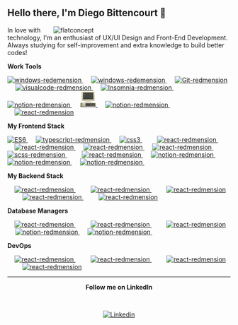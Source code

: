 ## Hello there, I'm Diego Bittencourt 👋

<a href="#">
    <img onmouseover="" src="https://i.ibb.co/zPZrdcM/flatdesignconcept.png" min-width="400px" max-width="400px" width="400px" align="right" alt="flatconcept">
</a>

<p align="left">
    In love with technology, I'm an enthusiast of UX/UI Design and Front-End Development.
<br />
    Always studying for self-improvement and extra knowledge to build better codes!
</p>

**Work Tools**

<p>
</p>

<p align="left">
    <a href="https://www.microsoft.com/pt-br/windows/" target="_blank">
        <img width="36" height="36" src="https://evo.audio/wp-content/uploads/2016/05/Windows-10-Icon.png" alt="windows-redemension" title="Windows 10" border="0" />
    </a>&ensp;&ensp;
    <a href="https://pt.wikipedia.org/wiki/Linux" target="_blank">
        <img width="36" height="36" src="https://seeklogo.com/images/L/Linux_Tux-logo-1439B51966-seeklogo.com.png" alt="windows-redemension" title="Linux" border="0" />
    </a>&ensp;&ensp;
    <a href="https://git-scm.com/" target="_blank">
        <img width="36" height="36" src="https://git-scm.com/images/logos/downloads/Git-Icon-1788C.png" alt="Git-redmension" title="Git" border="0" />
    </a>&ensp;&ensp;
    <a href="https://code.visualstudio.com/" target="_blank">
        <img width="36" height="36" src="https://cdn.icon-icons.com/icons2/2107/PNG/512/file_type_vscode_icon_130084.png" alt="visualcode-redmension" title="VS Code"
    border="0" />
    </a>&ensp;&ensp;
    <a href="https://insomnia.rest/" target="_blank">
        <img width="36" height="36" src="https://user-images.githubusercontent.com/2575745/67964810-4d9a2980-fbd7-11e9-8cf7-661ded187ee6.png" alt="Insomnia-redmension" title="Insomnia" border="0" />    
    </a>&ensp;&ensp;
    <a href="https://www.postman.com/postman/workspace/postman-public-workspace/documentation/12959542-c8142d51-e97c-46b6-bd77-52bb66712c9a" target="_blank">
        <img width="36" height="36" src="https://encrypted-tbn0.gstatic.com/images?q=tbn:ANd9GcTiVFINJCzSzZB8cAIHLV1TG7Le6GtLX5qduEiNeuA7OHpaXTxViU-4yg2D6--5RkIl0SU&usqp=CAU" alt="notion-redmension" title="Postman" border="0" />
    </a>&ensp;&ensp;
    <a href="https://github.com/infinitered/reactotron" target="_blank">
        <img width="36" height="36" src="https://github.com/infinitered/reactotron/raw/master/docs/images/readme/Reactotron-128.png" alt="notion-redmension" title="Reactotron" border="0" />
    </a>&ensp;&ensp;
    <a href="https://desktop.github.com/" target="_blank">
        <img width="36" height="36" src="https://upload.wikimedia.org/wikipedia/commons/a/ae/Github-desktop-logo-symbol.svg" alt="notion-redmension" title="Github Desktop" border="0" />
    </a>&ensp;&ensp;
    <a href="https://www.adobe.com/br/products/photoshop.html">
        <img width="36" height="36" src="https://www.adobe.com/content/dam/acom/one-console/icons_rebrand/ps_appicon.svg" alt="react-redmension" title="Photoshop" border="0" style="margin-left: 16px"/>
    </a>
</p>

**My Frontend Stack**

<p>
</p>

<p align="left">  
    <a href="https://www.ecma-international.org/publications-and-standards/standards/ecma-262/">
        <img width="36" height="36" src="https://cdn.icon-icons.com/icons2/2415/PNG/512/javascript_original_logo_icon_146455.png" alt="ES6" title="JavaScript" border="0" />
    </a>&ensp;&ensp;
    <a href="https://www.typescriptlang.org/">
        <img width="36" height="36" src="https://cdn.icon-icons.com/icons2/2415/PNG/512/typescript_original_logo_icon_146317.png" alt="typescript-redmension" title="TypeScript" border="0" />
    </a>&ensp;&ensp;
    <a href="https://www.w3schools.com/css/">
        <img width="36" height="36" src="https://cdn-icons-png.flaticon.com/512/732/732190.png" alt="css3" title="CSS3" border="0" />
    </a>&ensp;&ensp;
    <a href="https://reactnative.dev/">
        <img width="36" height="36" src="https://icons-for-free.com/iconfiles/png/512/logo+react+react+js+icon-1320184811840217251.png" alt="react-redmension" title="React Native" border="0" style="margin-left: 16px"/>
    </a>&ensp;&ensp;
    <a href="https://pt-br.reactjs.org/">
        <img width="36" height="36" src="https://miro.medium.com/max/525/1*mrOXGyIa3BlPK80peLmEbA.png" alt="react-redmension" title="ReactJS" border="0" style="margin-left: 16px"/>
    </a>&ensp;&ensp;
    <a href="https://mui.com/pt/">
        <img width="36" height="36" src="https://v4.material-ui.com/static/logo.png" alt="react-redmension" title="Material-UI" border="0"/>
    </a>&ensp;&ensp;
    <a href="https://styled-components.com/">
        <img width="36" height="36" src="https://miro.medium.com/max/480/1*Iohnw2aOQ5EBghVoqKA7VA.png" alt="react-redmension" title="Styled Components" border="0"/>
    </a>&ensp;&ensp;
    <a href="https://redux.js.org/">
        <img width="36" height="36" src="https://d33wubrfki0l68.cloudfront.net/0834d0215db51e91525a25acf97433051f280f2f/c30f5/img/redux.svg" alt="scss-redmension" title="Redux" border="0" />
    </a>&ensp;&ensp;
    <a href="https://redux-saga.js.org/">
        <img width="36" height="36" src="https://devsdata.com/wp-content/uploads/2020/08/redux-saga-logo.png" alt="react-redmension" title="Redux Saga" border="0" style="margin-left: 16px"/>
    </a>&ensp;&ensp;
    <a href="https://reactnavigation.org/" target="_blank">
        <img width="36" height="36" src="https://avatars.githubusercontent.com/u/29647600?s=280&v=4" alt="notion-redmension" title="React Navigation" border="0" />
    </a>&ensp;&ensp;
    <a href="https://www.embarcadero.com/br/products/delphi" target="_blank">
        <img width="36" height="36" src="https://user-images.githubusercontent.com/3423282/123477765-e4013700-d5d4-11eb-876c-de9aab52153b.png" alt="notion-redmension" title="Delphi" border="0" />
    </a>&ensp;&ensp;
    <a href="https://www.embarcadero.com/br/free-tools/firemonkey-stencils" target="_blank">
        <img width="36" height="36" src="https://i2.wp.com/www.firemonkeyx.com/wp-content/uploads/2014/06/fmlogo.png?resize=512%2C512" alt="notion-redmension" title="FireMonkey" border="0" />
    </a>&ensp;&ensp;
</p>

**My Backend Stack**

<p align="left">        
    <a href="https://nodejs.org/en/">
        <img width="36" height="36" src="https://www.stickersdevs.com.br/wp-content/uploads/2022/01/nodejs-logo-adesivo-sticker.png" alt="react-redmension" title="NodeJS" border="0" style="margin-left: 16px"/>
    </a>&ensp;&ensp;
    <a href="https://expressjs.com/">
        <img width="36" height="36" src="https://images.tute.io/tute/topic/express-js.png" alt="react-redmension" title="Express" border="0" style="margin-left: 16px"/>
    </a>&ensp;&ensp;
    <a href="https://sequelize.org/">
        <img width="36" height="36" src="https://symbols.getvecta.com/stencil_261/45_sequelize.7e233926cd.png" alt="react-redmension" title="Sequelize" border="0" style="margin-left: 16px"/>
    </a>&ensp;&ensp;
    <a href="https://jwt.io/">
        <img width="36" height="36" src="https://play-lh.googleusercontent.com/3C-hB-KWoyWzZjUnRsXUPu-bqB3HUHARMLjUe9OmPoHa6dQdtJNW30VrvwQ1m7Pln3A" alt="react-redmension" title="JWT" border="0" style="margin-left: 16px"/>
    </a>&ensp;&ensp;
    <a href="https://oauth.net/">
        <img width="36" height="36" src="https://upload.wikimedia.org/wikipedia/commons/d/d2/Oauth_logo.svg" alt="react-redmension" title="OAuth" border="0" style="margin-left: 16px"/>
    </a>
</p>

**Database Managers**

<p align="left">        
    <a href="https://realm.io/">
        <img width="36" height="36" src="https://avatars.githubusercontent.com/u/7575099?s=280&v=4" alt="react-redmension" title="Realm" border="0" style="margin-left: 16px"/>
    </a>&ensp;&ensp;
    <a href="https://www.sqlite.org/index.html">
        <img width="36" height="36" src="https://upload.wikimedia.org/wikipedia/commons/thumb/9/97/Sqlite-square-icon.svg/1200px-Sqlite-square-icon.svg.png" alt="react-redmension" title="SQ-Lite" border="0" style="margin-left: 16px"/>
    </a>&ensp;&ensp;
    <a href="https://firebase.google.com/">
        <img width="36" height="36" src="https://cdn.icon-icons.com/icons2/2699/PNG/512/firebase_logo_icon_171157.png" alt="react-redmension" title="Firebase" border="0" style="margin-left: 16px"/>
    </a>&ensp;&ensp;
    <a href="https://firebirdsql.org/" target="_blank">
        <img width="36" height="36" src="https://firebirdsql.org/file/about/ds-firebird-logo-1000.png" alt="notion-redmension" title="Firebird" border="0" />
    </a>&ensp;&ensp;
    <a href="https://www.mysql.com/" target="_blank">
        <img width="36" height="36" src="https://cdn-icons-png.flaticon.com/512/528/528260.png" alt="notion-redmension" title="MySQL" border="0" />
    </a>&ensp;&ensp;
</p>

**DevOps**

<p align="left">        
<a href="https://www.heroku.com/">
    <img width="36" height="36" src="https://seekicon.com/free-icon-download/heroku_4.svg" alt="react-redmension" title="Heroku" border="0" style="margin-left: 16px"/>
</a>&ensp;&ensp;
<a href="https://vercel.com/">
    <img width="36" height="36" src="https://avatars.githubusercontent.com/u/14985020?s=280&v=4" alt="react-redmension" title="Vercel" border="0" style="margin-left: 16px"/>
</a>&ensp;&ensp;
<a href="https://www.netlify.com/">
    <img width="36" height="36" src="https://cdn.icon-icons.com/icons2/2107/PNG/512/file_type_netlify_icon_130354.png" alt="react-redmension" title="Netlify" border="0" style="margin-left: 16px"/>
</a>&ensp;&ensp;
<a href="https://github.com/">
    <img width="36" height="36" src="https://cdn-icons-png.flaticon.com/512/25/25231.png" alt="react-redmension" title="GitHub" border="0" style="margin-left: 16px"/>
</a>
</p>


---

<p align="center">
    <strong>Follow me on LinkedIn</strong>
</p>
<br>
<p align="center">
<a href="https://www.linkedin.com/in/diego-alves-bittencourt-8a6b631a1/" target="_blank">
    <img src="https://i.ibb.co/2sC0pB6/linkedin-redmension.png" alt="Linkedin" title="Linkedin" border="0" />
</a>
</p>
